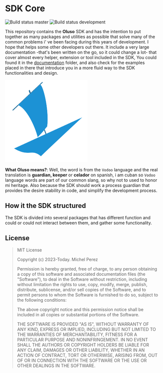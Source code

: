 # SDK Core

![Build status master](https://github.com/mpsaavedra/oluso/actions/workflows/main_push.yml/badge.svg?branch=main)
![Build status development](https://github.com/mpsaavedra/oluso/actions/workflows/dev_push.yml/badge.svg?branch=dev)

This repository contains the **Oluso** SDK and has the intention to put together as many packages and utilities as possible that solve many of the common problems i' ve been facing during this years of development. I hope that helps some other developers out there. It include a very large documentation -that's been written on the go, so it could change a lot- that cover almost every helper, extension or tool included in the SDK, You could found it in the [documentation](./docs/index.md) folder, and also check for the examples placed in there that introduce you in a more fluid way to the SDK functionalities and design.

![Oluso logo](./docs/images/logo.png)

**What Oluso means?**: Well, the word is from the `Vodoo` language and the real translation is **guardian, keeper** or **celador** on spanish, i am cuban so `Vodoo` language words are part of our common slang, so why not to used to honor mi heritage. Also because the SDK should work a process guardian that provides the desire stability in code, and simplify the development process.

## How it the SDK structured

The SDK is divided into several packages that has different function and could or could not interact between them, and gather some functionality. 

## License

> MIT License
>
> Copyright (c) 2023-Today. Michel Perez
>
>
> Permission is hereby granted, free of charge, to any person obtaining a copy
> of this software and associated documentation files (the "Software"), to deal
> in the Software without restriction, including without limitation the rights
> to use, copy, modify, merge, publish, distribute, sublicense, and/or sell
> copies of the Software, and to permit persons to whom the Software is
> furnished to do so, subject to the following conditions:
>
> The above copyright notice and this permission notice shall be included in all
> copies or substantial portions of the Software.
>
> THE SOFTWARE IS PROVIDED "AS IS", WITHOUT WARRANTY OF ANY KIND, EXPRESS OR
> IMPLIED, INCLUDING BUT NOT LIMITED TO THE WARRANTIES OF MERCHANTABILITY,
> FITNESS FOR A PARTICULAR PURPOSE AND NONINFRINGEMENT. IN NO EVENT SHALL THE
> AUTHORS OR COPYRIGHT HOLDERS BE LIABLE FOR ANY CLAIM, DAMAGES OR OTHER
> LIABILITY, WHETHER IN AN ACTION OF CONTRACT, TORT OR OTHERWISE, ARISING FROM,
> OUT OF OR IN CONNECTION WITH THE SOFTWARE OR THE USE OR OTHER DEALINGS IN THE
> SOFTWARE.
